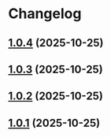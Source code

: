# Changelog

## [1.0.4](https://github.com/Yuhanawa/create-astro-theme/compare/v1.0.3...v1.0.4) (2025-10-25)

## [1.0.3](https://github.com/Yuhanawa/create-astro-theme/compare/v1.0.2...v1.0.3) (2025-10-25)

## [1.0.2](https://github.com/Yuhanawa/create-astro-theme/compare/v1.0.1...v1.0.2) (2025-10-25)

## [1.0.1](https://github.com/Yuhanawa/create-astro-theme/compare/v1.0.0...v1.0.1) (2025-10-25)
